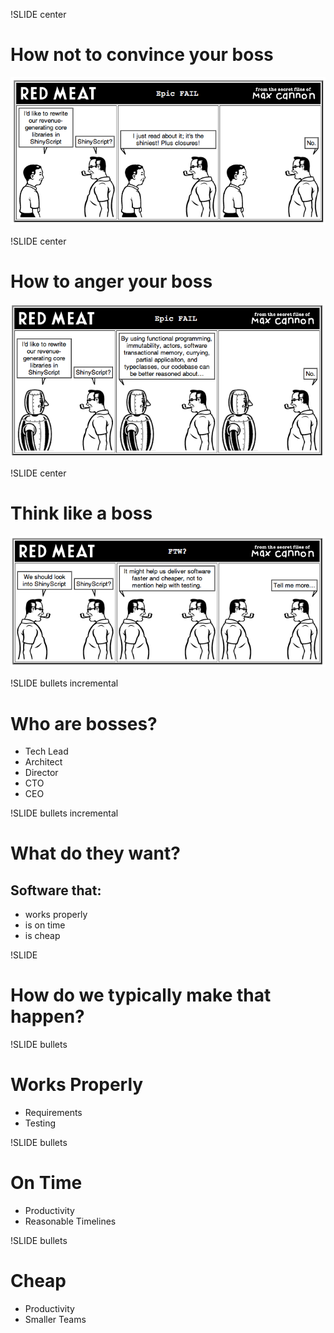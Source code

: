 !SLIDE center
# How not to convince your boss

<img src="shinyscript.png" />

!SLIDE center
# How to anger your boss

<img src="functional.png" />

!SLIDE center
# Think like a boss

<img src="think_like_boss.png" />

!SLIDE bullets incremental
# Who are bosses?

* Tech Lead
* Architect
* Director
* CTO
* CEO

!SLIDE bullets incremental
# What do they want?
## Software that:
* works properly
* is on time
* is cheap

!SLIDE 
# How do we typically make that happen?

!SLIDE bullets 
# Works Properly
* Requirements
* Testing

!SLIDE bullets
# On Time
* Productivity
* Reasonable Timelines

!SLIDE  bullets
# Cheap
* Productivity
* Smaller Teams

